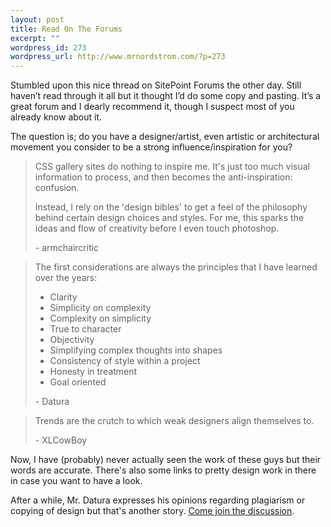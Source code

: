```yaml
--- 
layout: post
title: Read On The Forums
excerpt: ""
wordpress_id: 273
wordpress_url: http://www.mrnordstrom.com/?p=273
---
```

<p>Stumbled upon this nice thread on SitePoint Forums the other day. Still haven&rsquo;t read through it all but it thought I&rsquo;d do some copy and pasting. It&rsquo;s a great forum and I dearly recommend it, though I suspect most of you already know about it.</p>

<p>The question is; do you have a designer/artist, even artistic or architectural movement you consider to be a strong influence/inspiration for you?</p>

<blockquote>
<p>
CSS gallery sites do nothing to inspire me. It's just too much visual information to process, and then becomes the anti-inspiration: confusion.</p>

<p>Instead, I rely on the 'design bibles' to get a feel of the philosophy behind certain design choices and styles. For me, this sparks the ideas and flow of creativity before I even touch photoshop.
</p>
<p>- armchaircritic</p>
</blockquote>

<blockquote>
<p>The first considerations are always the principles that I have learned over the years:</p>

<ul>
<li>Clarity</li>
<li>Simplicity on complexity</li>
<li>Complexity on simplicity</li>
<li>True to character</li>
<li>Objectivity</li>
<li>Simplifying complex thoughts into shapes</li>
<li>Consistency of style within a project</li>
<li>Honesty in treatment</li>
<li>Goal oriented</li></ul>
<p>- Datura</p>
</blockquote>

<blockquote><p>Trends are the crutch to which weak designers align themselves to.</p><p>- XLCowBoy</p></blockquote>

<p>Now, I have (probably) never actually seen the work of these guys but their words are accurate. There's also some links to pretty design work in there in case you want to have a look.</p>

<p>After a while, Mr. Datura expresses his opinions regarding plagiarism or copying of design but that's another story. <a href="http://www.sitepoint.com/forums/showthread.php?t=604036">Come join the discussion</a>.</p>
